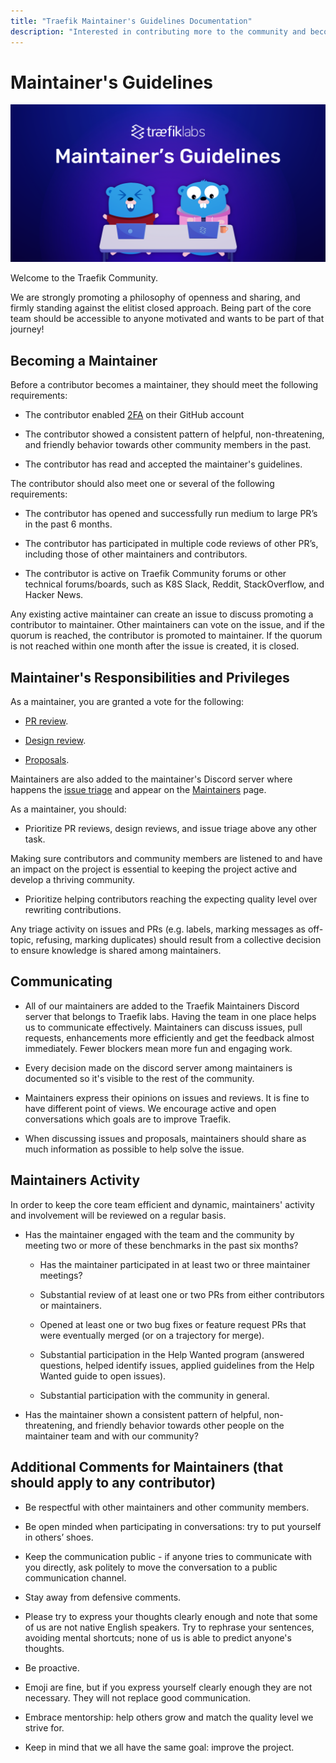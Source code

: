 ```yaml
---
title: "Traefik Maintainer's Guidelines Documentation"
description: "Interested in contributing more to the community and becoming a Traefik Proxy maintainer? Read the guide to becoming a part of the core team."
---
```


# Maintainer's Guidelines

![Maintainer's Guidelines](../assets/img/maintainers-guidelines.png)

Welcome to the Traefik Community.

We are strongly promoting a philosophy of openness and sharing,
and firmly standing against the elitist closed approach.
Being part of the core team should be accessible to anyone motivated
and wants to be part of that journey!

## Becoming a Maintainer

Before a contributor becomes a maintainer, they should meet the following requirements:

- The contributor enabled [2FA](https://docs.github.com/en/authentication/securing-your-account-with-two-factor-authentication-2fa/configuring-two-factor-authentication) on their GitHub account

- The contributor showed a consistent pattern of helpful, non-threatening, and friendly behavior towards other community members in the past.

- The contributor has read and accepted the maintainer's guidelines.

The contributor should also meet one or several of the following requirements:

- The contributor has opened and successfully run medium to large PR’s in the past 6 months.

- The contributor has participated in multiple code reviews of other PR’s,
  including those of other maintainers and contributors.

- The contributor is active on Traefik Community forums
  or other technical forums/boards, such as K8S Slack, Reddit, StackOverflow, and Hacker News.

Any existing active maintainer can create an issue to discuss promoting a contributor to maintainer. 
Other maintainers can vote on the issue, and if the quorum is reached, the contributor is promoted to maintainer.
If the quorum is not reached within one month after the issue is created, it is closed.

## Maintainer's Responsibilities and Privileges

As a maintainer, you are granted a vote for the following:

- [PR review](https://github.com/traefik/contributors-guide/blob/master/pr_guidelines.md).

- [Design review](https://github.com/traefik/contributors-guide/blob/master/proposals.md).

- [Proposals](https://github.com/traefik/contributors-guide/blob/master/proposals.md).

Maintainers are also added to the maintainer's Discord server where happens the [issue triage](https://github.com/traefik/contributors-guide/blob/master/issue_triage.md)
and appear on the [Maintainers](maintainers.md) page.

As a maintainer, you should: 

- Prioritize PR reviews, design reviews, and issue triage above any other task. 

Making sure contributors and community members are listened to and have an impact on the project is essential to keeping the project active and develop a thriving community.

- Prioritize helping contributors reaching the expecting quality level over rewriting contributions.

Any triage activity on issues and PRs (e.g. labels, marking messages as off-topic, refusing, marking duplicates) should result from a collective decision to ensure knowledge is shared among maintainers.

## Communicating

- All of our maintainers are added to the Traefik Maintainers Discord server that belongs to Traefik labs.
  Having the team in one place helps us to communicate effectively.
  Maintainers can discuss issues, pull requests, enhancements more efficiently
  and get the feedback almost immediately.
  Fewer blockers mean more fun and engaging work.

- Every decision made on the discord server among maintainers is documented so it's visible to the rest of the community.

- Maintainers express their opinions on issues and reviews. 
  It is fine to have different point of views. 
  We encourage active and open conversations which goals are to improve Traefik.

- When discussing issues and proposals, maintainers should share as much information as possible to help solve the issue.

## Maintainers Activity

In order to keep the core team efficient and dynamic,
maintainers' activity and involvement will be reviewed on a regular basis.

- Has the maintainer engaged with the team and the community by meeting two or more of these benchmarks in the past six months?

    - Has the maintainer participated in at least two or three maintainer meetings?

    - Substantial review of at least one or two PRs from either contributors or maintainers.

    - Opened at least one or two bug fixes or feature request PRs
      that were eventually merged (or on a trajectory for merge).

    - Substantial participation in the Help Wanted program (answered questions, helped identify issues, applied guidelines from the Help Wanted guide to open issues).

    - Substantial participation with the community in general.

- Has the maintainer shown a consistent pattern of helpful,
  non-threatening,
  and friendly behavior towards other people on the maintainer team and with our community?

## Additional Comments for Maintainers (that should apply to any contributor)

- Be respectful with other maintainers and other community members.

- Be open minded when participating in conversations: try to put yourself in others’ shoes.

- Keep the communication public -
  if anyone tries to communicate with you directly,
  ask politely to move the conversation to a public communication channel.

- Stay away from defensive comments.

- Please try to express your thoughts clearly enough
  and note that some of us are not native English speakers.
  Try to rephrase your sentences, avoiding mental shortcuts;
  none of us is able to predict anyone's thoughts.

- Be proactive.

- Emoji are fine,
  but if you express yourself clearly enough they are not necessary.
  They will not replace good communication.

- Embrace mentorship: help others grow and match the quality level we strive for.

- Keep in mind that we all have the same goal: improve the project.
